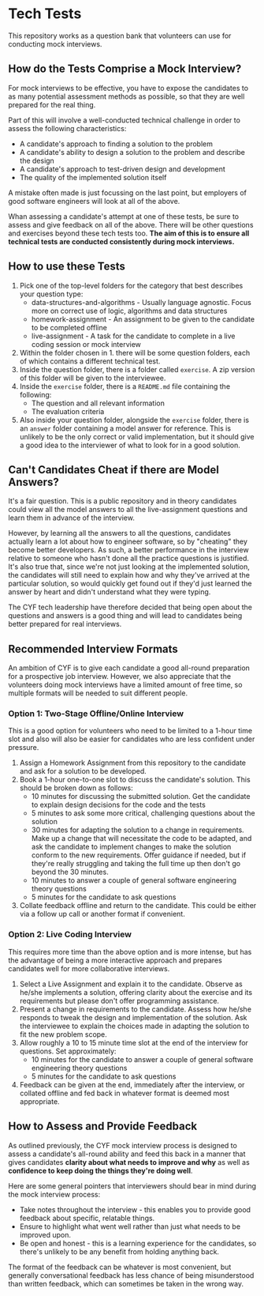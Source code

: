 # Tech Tests

This repository works as a question bank that volunteers can use for conducting mock interviews.

## How do the Tests Comprise a Mock Interview?

For mock interviews to be effective, you have to expose the candidates to as many potential assessment methods as possible, so that they are well prepared for the real thing.

Part of this will involve a well-conducted technical challenge in order to assess the following characteristics:

* A candidate's approach to finding a solution to the problem
* A candidate's ability to design a solution to the problem and describe the design
* A candidate's approach to test-driven design and development
* The quality of the implemented solution itself

A mistake often made is just focussing on the last point, but employers of good software engineers will look at all of the above.

Whan assessing a candidate's attempt at one of these tests, be sure to assess and give feedback on all of the above.  There will be other questions and exercises beyond these tech tests too.  **The aim of this is to ensure all technical tests are conducted consistently during mock interviews.**


## How to use these Tests

1. Pick one of the top-level folders for the category that best describes your question type:
    - data-structures-and-algorithms - Usually language agnostic. Focus more on correct use of logic, algorithms and data structures
    - homework-assignment - An assignment to be given to the candidate to be completed offline
    - live-assignment - A task for the candidate to complete in a live coding session or mock interview
1. Within the folder chosen in 1. there will be some question folders, each of which contains a different technical test.
1. Inside the question folder, there is a folder called `exercise`. A zip version of this folder will be given to the interviewee.
1. Inside the `exercise` folder, there is a `README.md` file containing the following:
    - The question and all relevant information
    - The evaluation criteria
1. Also inside your question folder, alongside the `exercise` folder, there is an `answer` folder containing a model answer for reference.  This is unlikely to be the only correct or valid implementation, but it should give a good idea to the interviewer of what to look for in a good solution.


## Can't Candidates Cheat if there are Model Answers?

It's a fair question.  This is a public repository and in theory candidates could view all the model answers to all the live-assignment questions and learn them in advance of the interview.

However, by learning all the answers to all the questions, candidates actually learn a lot about how to engineer software, so by "cheating" they become better developers.  As such, a better performance in the interview relative to someone who hasn't done all the practice questions is justified.  It's also true that, since we're not just looking at the implemented solution, the candidates will still need to explain how and why they've arrived at the particular solution, so would quickly get found out if they'd just learned the answer by heart and didn't understand what they were typing.

The CYF tech leadership have therefore decided that being open about the questions and answers is a good thing and will lead to candidates being better prepared for real interviews.


## Recommended Interview Formats

An ambition of CYF is to give each candidate a good all-round preparation for a prospective job interview.  However, we also appreciate that the volunteers doing mock interviews have a limited amount of free time, so multiple formats will be needed to suit different people.

### Option 1: Two-Stage Offline/Online Interview

This is a good option for volunteers who need to be limited to a 1-hour time slot and also will also be easier for candidates who are less confident under pressure.

1. Assign a Homework Assignment from this repository to the candidate and ask for a solution to be developed.
1. Book a 1-hour one-to-one slot to discuss the candidate's solution.  This should be broken down as follows:
    - 10 minutes for discussing the submitted solution.  Get the candidate to explain design decisions for the code and the tests
    - 5 minutes to ask some more critical, challenging questions about the solution
    - 30 minutes for adapting the solution to a change in requirements.  Make up a change that will necessitate the code to be adapted, and ask the candidate to implement changes to make the solution conform to the new requirements.  Offer guidance if needed, but if they're really struggling and taking the full time up then don't go beyond the 30 minutes.
    - 10 minutes to answer a couple of general software engineering theory questions
    - 5 minutes for the candidate to ask questions
1. Collate feedback offline and return to the candidate.  This could be either via a follow up call or another format if convenient.


### Option 2: Live Coding Interview

This requires more time than the above option and is more intense, but has the advantage of being a more interactive approach and prepares candidates well for more collaborative interviews.

1. Select a Live Assignment and explain it to the candidate.  Observe as he/she implements a solution, offering clarity about the exercise and its requirements but please don't offer programming assistance.
1. Present a change in requirements to the candidate.  Assess how he/she responds to tweak the design and implementation of the solution.  Ask the interviewee to explain the choices made in adapting the solution to fit the new problem scope.
1. Allow roughly a 10 to 15 minute time slot at the end of the interview for questions. Set approximately:
    - 10 minutes for the candidate to answer a couple of general software engineering theory questions
    - 5 minutes for the candidate to ask questions
1. Feedback can be given at the end, immediately after the interview, or collated offline and fed back in whatever format is deemed most appropriate.


## How to Assess and Provide Feedback

As outlined previously, the CYF mock interview process is designed to assess a candidate's all-round ability and feed this back in a manner that gives candidates **clarity about what needs to improve and why** as well as **confidence to keep doing the things they're doing well**.

Here are some general pointers that interviewers should bear in mind during the mock interview process:

* Take notes throughout the interview - this enables you to provide good feedback about specific, relatable things.
* Ensure to highlight what went well rather than just what needs to be improved upon.
* Be open and honest - this is a learning experience for the candidates, so there's unlikely to be any benefit from holding anything back.

The format of the feedback can be whatever is most convenient, but generally conversational feedback has less chance of being misunderstood than written feedback, which can sometimes be taken in the wrong way.

